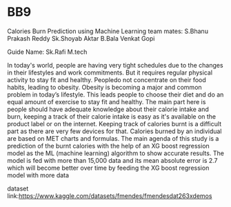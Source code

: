 # BB9
Calories Burn Prediction using Machine Learning
team mates:
S.Bhanu Prakash Reddy
Sk.Shoyab Aktar
B.Bala Venkat Gopi

Guide Name:
Sk.Rafi M.tech

In today's world, people are having very tight schedules due to the changes in their lifestyles and work commitments. But it requires regular physical activity to stay fit and healthy. Peopledo not concentrate on their food habits, leading to obesity. Obesity is becoming a major and common problem in today’s lifestyle. This leads people to choose their diet and do an equal amount of exercise to stay fit and healthy. The main part here is people should have adequate knowledge about their calorie intake and burn, keeping a track of their calorie intake is easy as it's available on the product label or on the internet. Keeping track of calories burnt is a difficult part as there are very few devices for that. Calories burned by an individual are based on MET charts and formulas. The main agenda of this study is a prediction of the burnt calories with the help of an XG boost regression model as the ML (machine learning) algorithm to show accurate results. The model is fed with more than 15,000 data and its mean absolute error is 2.7 which will become better over time by feeding the XG boost regression model with more data


dataset link:https://www.kaggle.com/datasets/fmendes/fmendesdat263xdemos
